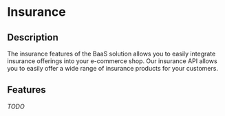 # Insurance

## Description

The insurance features of the BaaS solution allows you to easily integrate insurance offerings into your e-commerce shop. Our insurance API allows you to easily offer a wide range of insurance products for your customers.

## Features

_TODO_